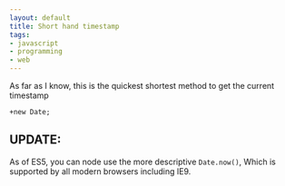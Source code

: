 ```yaml
--- 
layout: default
title: Short hand timestamp
tags: 
- javascript
- programming
- web
---
```

As far as I know, this is the quickest shortest method to get the current timestamp
    
    +new Date;
    

## UPDATE:

As of ES5, you can node use the more descriptive `Date.now()`, Which is supported by all modern browsers including IE9.
